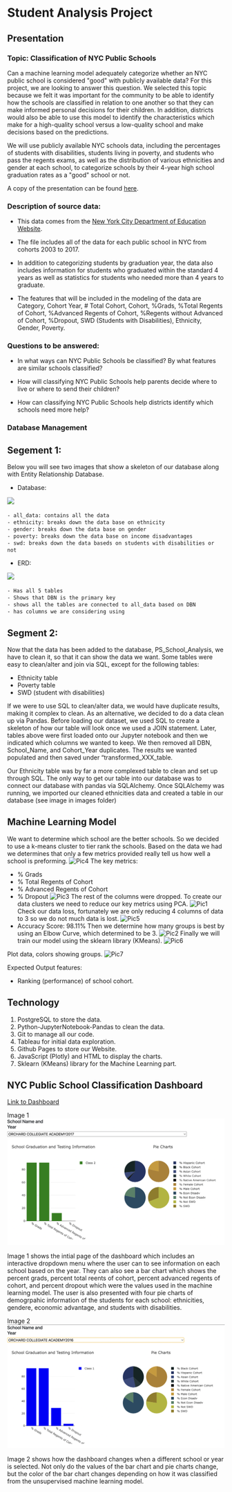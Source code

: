 # Student Analysis Project

## Presentation

### Topic: Classification of NYC Public Schools 
Can a machine learning model adequately categorize whether an NYC public school is considered "good" with publicly available data? For this project, we are looking to answer this question. We selected this topic because we felt it was important for the community to be able to identify how the schools are classified in relation to one another so that they can make informed personal decisions for their children. In addition, districts would also be able to use this model to identify the characteristics which make for a high-quality school versus a low-quality school and make decisions based on the predictions. 

We will use publicly available NYC schools data, including the percentages of students with disabilities, students living in poverty, and students who pass the regents exams, as well as the distribution of various ethnicities and gender at each school, to categorize schools by their 4-year high school graduation rates as a "good" school or not. 

A copy of the presentation can be found [here](https://docs.google.com/presentation/d/1Hy0tTfnzQk7wBHQD7KSvTr1mUrC9FzMkwlysQilIZLQ/edit?usp=sharing).

### Description of source data:
- This data comes from the [New York City Department of Education Website](https://infohub.nyced.org/reports/academics/graduation-results).

- The file includes all of the data for each public school in NYC from cohorts 2003 to 2017. 

- In addition to categorizing students by graduation year, the data also includes information for students who graduated within the standard 4 years as well as statistics for students who needed more than 4 years to graduate. 

- The features that will be included in the modeling of the data are Category, Cohort Year, # Total Cohort, Cohort, %Grads, %Total Regents of Cohort, %Advanced Regents of Cohort, %Regents without Advanced of Cohort, %Dropout, SWD (Students with Disabilities), Ethnicity, Gender, Poverty.

### Questions to be answered:
- In what ways can NYC Public Schools be classified? By what features are similar schools classified? 

- How will classifying NYC Public Schools help parents decide where to live or where to send their children? 

- How can classifying NYC Public Schools help districts identify which schools need more help?

### Database Management

## Segement 1:

Below you will see two images that show a skeleton of our database along with Entity Relationship Database. 


- Database: 

![](https://github.com/es2681/student_analysis_project/blob/main/images/School_Analysis_Database.png)

    - all_data: contains all the data
    - ethnicity: breaks down the data base on ethnicity
    - gender: breaks down the data base on gender
    - poverty: breaks down the data base on income disadvantages
    - swd: breaks down the data baseds on students with disabilities or not


- ERD:

![](https://github.com/es2681/student_analysis_project/blob/main/images/School_Analysis_ERD.png)

    - Has all 5 tables
    - Shows that DBN is the primary key
    - shows all the tables are connected to all_data based on DBN
    - has columns we are considering using

## Segment 2:

Now that the data has been added to the database, PS_School_Analysis, we have to clean it, so that it can show the data we want. Some tables were easy to clean/alter and join via SQL, except for the following tables:

- Ethnicity table
- Poverty table
- SWD (student with disabilities)

If we were to use SQL to clean/alter data, we would have duplicate results, making it complex to clean. As an alternative, we decided to do a data clean up via Pandas. Before loading our dataset, we used SQL to create a skeleton of how our table will look once we used a JOIN statement. Later, tables above were first loaded onto our Jupyter notebook and then we indicated which columns we wanted to keep. We then removed all DBN, School_Name, and Cohort_Year duplicates. The results we wanted populated and then saved under “transformed_XXX_table.

Our Ethnicity table was by far a more complexed table to clean and set up through SQL. The only way to get our table into our database was to connect our database with pandas via SQLAlchemy. Once SQLAlchemy was running, we imported our cleaned ethnicities data and created a table in our database (see image in images folder)

    

## Machine Learning Model
We want to determine which school are the better schools. So we decided to use a k-means cluster to tier rank the schools.
Based on the data we had we determines that only a few metrics provided really tell us how well a school is preforming.
![Pic4](https://github.com/es2681/student_analysis_project/blob/main/images/all_data_table.png)
The key metrics:
- % Grads
- % Total Regents of Cohort
- % Advanced Regents of Cohort
- % Dropout
![Pic3](https://github.com/es2681/student_analysis_project/blob/main/images/Inital_input_features.png)
The rest of the columns were dropped.
To create our data clusters we need to reduce our key metrics using PCA. 
![Pic1](https://github.com/es2681/student_analysis_project/blob/main/images/School_PCA.png)
Check our data loss, fortunately we are only reducing 4 columns of data to 3 so we do not much data is lost. 
![Pic5](https://github.com/es2681/student_analysis_project/blob/main/images/Accurcay_score.png)
- Accuracy Score: 98.11%
Then we determine how many groups is best by using an Elbow Curve, which determined to be 3.
![Pic2](https://github.com/es2681/student_analysis_project/blob/main/images/Elbow_curve.png)
Finally we will train our model using the sklearn library (KMeans).
![Pic6](https://github.com/es2681/student_analysis_project/blob/main/images/School_analysis_with_class.png)

Plot data, colors showing groups.
![Pic7](https://github.com/es2681/student_analysis_project/blob/main/images/School_analysis_KMeans_Scatter.png)

Expected Output features:
- Ranking (performance) of school cohort.


## Technology
1. PostgreSQL to store the data.
2. Python-JupyterNotebook-Pandas to clean the data.
3. Git to manage all our code.
4. Tableau for initial data exploration.
5. Github Pages to store our Website.
6. JavaScript (Plotly) and HTML to display the charts.
7. Sklearn (KMeans) library for the Machine Learning part.

## NYC Public School Classification Dashboard 

[Link to Dashboard](https://amairanir.github.io/school_dashboard/)

Image 1
![](https://github.com/AmairaniR/school_dashboard/blob/main/images/dashboard_pic1.png)

Image 1 shows the intial page of the dashboard which includes an interactive dropdown menu where the user can to see information on each school based on the year. They can also see a bar chart which shows the percent grads, percent total reents of cohort, percent advanced regents of cohort, and percent dropout which were the values used in the machine learning model. The user is also presented with four pie charts of demogrpahic information of the students for each school: ethnicities, gendere, economic advantage, and students with disabilities. 

Image 2
![](https://github.com/AmairaniR/school_dashboard/blob/main/images/dashboard_pic2.png)

Image 2 shows how the dashboard changes when a different school or year is selected. Not only do the values of the bar chart and pie charts change, but the color of the bar chart changes depending on how it was classified from the unsupervised machine learning model. 
